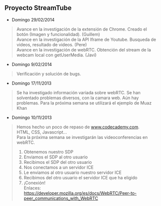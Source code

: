 Proyecto StreamTube
---------

- Domingo 29/02/2014    
> Avance en la investigación de la extensión de Chrome. Creado el botón (Imagen y funcionalidad). (Guillem)    
> Avance en la investigación de la API Iframe de Youtube. Busqueda de videos, resultado de videos. (Pere)   
> Avance en la investigación de webRTC. Obtención del stream de la webcam local con getUserMedia. (Javi)   
 

- Domingo 9/02/2014   
> Verificación y solución de bugs.

- Domingo 17/11/2013   
> Se ha investigado información variada sobre webRTC. 
> Se han solventado problemas diversos, con la camara web. Aún hay problemas.
> Para la próxima semana se utilizará el ejemplo de Muaz Khan

- Domingo 10/11/2013
> Hemos hecho un poco de repaso de www.codecademy.com.    
> HTML, CSS, Javascript...   
> Para la próxima semana se investigarán las videoconferencias en webRTC.   
> 1. Obtenemos nuestro SDP   
> 2. Enviamos el SDP al otro usuario   
> 3. Recibimos el SDP del otro usuario   
> 4. Nos conectamos a un servidor ICE   
> 5. Le enviamos al otro usuario nuestro servidor ICE   
> 6. Recibimos del otro usuario el servidor ICE que ha eligido  
> 7. ¡Conexión!   
> Enlaces:      
> https://developer.mozilla.org/es/docs/WebRTC/Peer-to-peer_communications_with_WebRTC   

